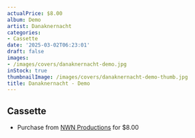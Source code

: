 ```yaml
---
actualPrice: $8.00
album: Demo
artist: Danaknernacht
categories:
- Cassette
date: '2025-03-02T06:23:01'
draft: false
images:
- /images/covers/danaknernacht-demo.jpg
inStock: true
thumbnailImage: /images/covers/danaknernacht-demo-thumb.jpg
title: Danaknernacht - Demo
---
```


## Cassette
* Purchase from [NWN Productions](http://shop.nwnprod.com/index.php?route=product/product&path=73&product_id=3741&sort=pd.name&order=ASC) for $8.00
